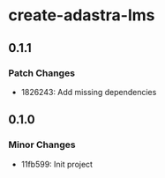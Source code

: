 # create-adastra-lms

## 0.1.1

### Patch Changes

- 1826243: Add missing dependencies

## 0.1.0

### Minor Changes

- 11fb599: Init project
